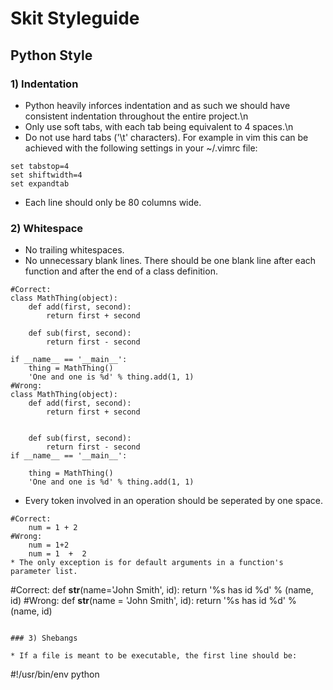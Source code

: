 # Skit Styleguide

## Python Style
### 1) Indentation

* Python heavily inforces indentation and as such we should have consistent
indentation throughout the entire project.\n
* Only use soft tabs, with each tab being equivalent to 4 spaces.\n
* Do not use hard tabs ('\\t' characters). For example in vim this can be
achieved with the following settings in your ~/.vimrc file:

```
set tabstop=4
set shiftwidth=4
set expandtab
```
* Each line should only be 80 columns wide.

### 2) Whitespace

* No trailing whitespaces.
* No unnecessary blank lines. There should be one blank line after each
function and after the end of a class definition.

```
#Correct:
class MathThing(object):
    def add(first, second):
        return first + second

    def sub(first, second):
        return first - second

if __name__ == '__main__':
    thing = MathThing()
    'One and one is %d' % thing.add(1, 1)
#Wrong:
class MathThing(object):
    def add(first, second):
        return first + second


    def sub(first, second):
        return first - second
if __name__ == '__main__':

    thing = MathThing()
    'One and one is %d' % thing.add(1, 1)
```

* Every token involved in an operation should be seperated by one space.
```
#Correct:
    num = 1 + 2
#Wrong:
    num = 1+2
    num = 1  +  2
* The only exception is for default arguments in a function's parameter list.
```
#Correct:
    def __str__(name='John Smith', id):
        return '%s has id %d' % (name, id)
#Wrong:
    def __str__(name = 'John Smith', id):
        return '%s has id %d' % (name, id)
```

### 3) Shebangs

* If a file is meant to be executable, the first line should be:
```
#!/usr/bin/env python

